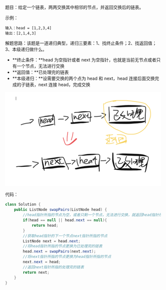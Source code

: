 题目：给定一个链表，两两交换其中相邻的节点，并返回交换后的链表。

示例：

```shell
输入：head = [1,2,3,4]
输出：[2,1,4,3]
```

解题思路：该题是一道递归典型，递归三要素：1、找终止条件；2、找返回值；3、本级递归做什么。

- **终止条件：**head 为空指针或者 next 为空指针，也就是当前无节点或者只有一个节点，无法进行交换
- **返回值：**已处理完的链表
- **本级递归：**设需要交换的两个点为 head 和 next，head 连接后面交换完成的子链表，next 连接 head，完成交换

![递归](./24/递归.png)

代码：

```java
class Solution {
    public ListNode swapPairs(ListNode head) {
        //head指针所指的节点为空，或者只剩一个节点，无法进行交换，就返回head指针所指的处理完的链表
        if(head == null || head.next == null){
            return head;
        }
        //获取head指针的下一个节点next指针所指的节点
        ListNode next = head.next;
      	//将head指针所指的节点更换为已处理完的链表
        head.next = swapPairs(next.next);
      	//将next指针所指的节点更换为head指针所指的节点
        next.next = head;
      	//返回next指针所指的处理完的链表
        return next;
    }
}
```

